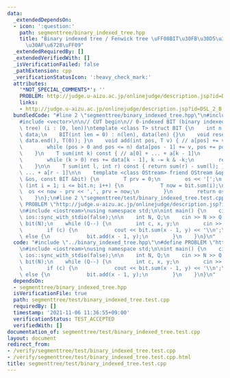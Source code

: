 ```yaml
---
data:
  _extendedDependsOn:
  - icon: ':question:'
    path: segmenttree/binary_indexed_tree.hpp
    title: "Binary indexed tree / Fenwick tree \uFF08BIT\u30FB\u30D5\u30A7\u30CB\u30C3\
      \u30AF\u6728\uFF09"
  _extendedRequiredBy: []
  _extendedVerifiedWith: []
  _isVerificationFailed: false
  _pathExtension: cpp
  _verificationStatusIcon: ':heavy_check_mark:'
  attributes:
    '*NOT_SPECIAL_COMMENTS*': ''
    PROBLEM: http://judge.u-aizu.ac.jp/onlinejudge/description.jsp?id=DSL_2_B
    links:
    - http://judge.u-aizu.ac.jp/onlinejudge/description.jsp?id=DSL_2_B
  bundledCode: "#line 2 \"segmenttree/binary_indexed_tree.hpp\"\n#include <algorithm>\n\
    #include <vector>\n\n// CUT begin\n// 0-indexed BIT (binary indexed tree / Fenwick\
    \ tree) (i : [0, len))\ntemplate <class T> struct BIT {\n    int n;\n    std::vector<T>\
    \ data;\n    BIT(int len = 0) : n(len), data(len) {}\n    void reset() { std::fill(data.begin(),\
    \ data.end(), T(0)); }\n    void add(int pos, T v) { // a[pos] += v\n        pos++;\n\
    \        while (pos > 0 and pos <= n) data[pos - 1] += v, pos += pos & -pos;\n\
    \    }\n    T sum(int k) const { // a[0] + ... + a[k - 1]\n        T res = 0;\n\
    \        while (k > 0) res += data[k - 1], k -= k & -k;\n        return res;\n\
    \    }\n\n    T sum(int l, int r) const { return sum(r) - sum(l); } // a[l] +\
    \ ... + a[r - 1]\n\n    template <class OStream> friend OStream &operator<<(OStream\
    \ &os, const BIT &bit) {\n        T prv = 0;\n        os << '[';\n        for\
    \ (int i = 1; i <= bit.n; i++) {\n            T now = bit.sum(i);\n          \
    \  os << now - prv << ',', prv = now;\n        }\n        return os << ']';\n\
    \    }\n};\n#line 2 \"segmenttree/test/binary_indexed_tree.test.cpp\"\n#define\
    \ PROBLEM \"http://judge.u-aizu.ac.jp/onlinejudge/description.jsp?id=DSL_2_B\"\
    \n#include <iostream>\nusing namespace std;\n\nint main() {\n    cin.tie(nullptr),\
    \ ios::sync_with_stdio(false);\n\n    int N, Q;\n    cin >> N >> Q;\n    BIT<int>\
    \ bit(N);\n    while (Q--) {\n        int c, x, y;\n        cin >> c >> x >> y;\n\
    \        if (c) {\n            cout << bit.sum(x - 1, y) << '\\n';\n        }\
    \ else {\n            bit.add(x - 1, y);\n        }\n    }\n}\n"
  code: "#include \"../binary_indexed_tree.hpp\"\n#define PROBLEM \"http://judge.u-aizu.ac.jp/onlinejudge/description.jsp?id=DSL_2_B\"\
    \n#include <iostream>\nusing namespace std;\n\nint main() {\n    cin.tie(nullptr),\
    \ ios::sync_with_stdio(false);\n\n    int N, Q;\n    cin >> N >> Q;\n    BIT<int>\
    \ bit(N);\n    while (Q--) {\n        int c, x, y;\n        cin >> c >> x >> y;\n\
    \        if (c) {\n            cout << bit.sum(x - 1, y) << '\\n';\n        }\
    \ else {\n            bit.add(x - 1, y);\n        }\n    }\n}\n"
  dependsOn:
  - segmenttree/binary_indexed_tree.hpp
  isVerificationFile: true
  path: segmenttree/test/binary_indexed_tree.test.cpp
  requiredBy: []
  timestamp: '2021-11-06 11:36:55+09:00'
  verificationStatus: TEST_ACCEPTED
  verifiedWith: []
documentation_of: segmenttree/test/binary_indexed_tree.test.cpp
layout: document
redirect_from:
- /verify/segmenttree/test/binary_indexed_tree.test.cpp
- /verify/segmenttree/test/binary_indexed_tree.test.cpp.html
title: segmenttree/test/binary_indexed_tree.test.cpp
---
```


